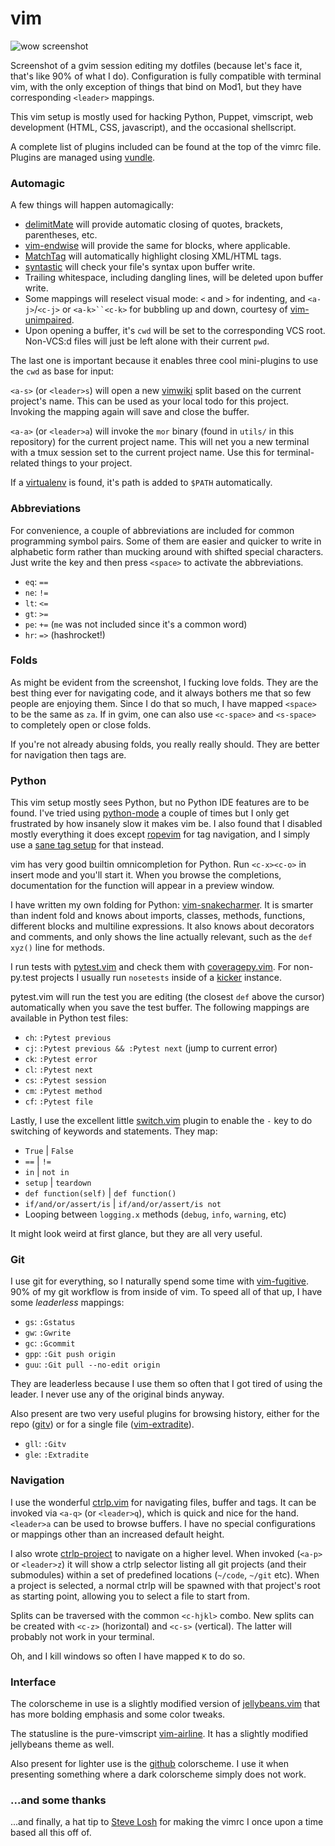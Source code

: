 # vim

![wow screenshot](http://i.imgur.com/A8W8dYz.pngckk)

Screenshot of a gvim session editing my dotfiles (because let's face it, that's
like 90% of what I do). Configuration is fully compatible with terminal vim,
with the only exception of things that bind on Mod1, but they have
corresponding `<leader>` mappings.

This vim setup is mostly used for hacking Python, Puppet, vimscript, web
development (HTML, CSS, javascript), and the occasional shellscript.

A complete list of plugins included can be found at the top of the vimrc file.
Plugins are managed using [vundle][vundle].


### Automagic

A few things will happen automagically:

* [delimitMate][delimitmate] will provide automatic closing of quotes,
  brackets, parentheses, etc.
* [vim-endwise][endwise] will provide the same for blocks, where applicable.
* [MatchTag][matchtag] will automatically highlight closing XML/HTML tags.
* [syntastic][syntastic] will check your file's syntax upon buffer write.
* Trailing whitespace, including dangling lines, will be deleted upon buffer
  write.
* Some mappings will reselect visual mode: `<` and `>` for indenting, and
  `<a-j>`/`<c-j>` or `<a-k>``<c-k>` for bubbling up and down, courtesy of
  [vim-unimpaired][unimpaired].
* Upon opening a buffer, it's `cwd` will be set to the corresponding VCS root.
  Non-VCS:d files will just be left alone with their current `pwd`.

The last one is important because it enables three cool mini-plugins to use the
`cwd` as base for input:

`<a-s>` (or `<leader>s`) will open a new [vimwiki][vimwiki] split based on the
current project's name. This can be used as your local todo for this project.
Invoking the mapping again will save and close the buffer.

`<a-a>` (or `<leader>a`) will invoke the `mor` binary (found in `utils/` in
this repository) for the current project name. This will net you a new terminal
with a tmux session set to the current project name. Use this for
terminal-related things to your project.

If a [virtualenv][virtualenv] is found, it's path is added to `$PATH`
automatically.


### Abbreviations

For convenience, a couple of abbreviations are included for common programming
symbol pairs. Some of them are easier and quicker to write in alphabetic form
rather than mucking around with shifted special characters. Just write the key
and then press `<space>` to activate the abbreviations.

* `eq`: `==`
* `ne`: `!=`
* `lt`: `<=`
* `gt`: `>=`
* `pe`: `+=` (`me` was not included since it's a common word)
* `hr`: `=>` (hashrocket!)


### Folds

As might be evident from the screenshot, I fucking love folds. They are the
best thing ever for navigating code, and it always bothers me that so few
people are enjoying them. Since I do that so much, I have mapped `<space>` to
be the same as `za`. If in gvim, one can also use `<c-space>` and `<s-space>`
to completely open or close folds.

If you're not already abusing folds, you really really should. They are better
for navigation then tags are.


### Python

This vim setup mostly sees Python, but no Python IDE features are to be found.
I've tried using [python-mode][python-mode] a couple of times but I only get
frustrated by how insanely slow it makes vim be. I also found that I disabled
mostly everything it does except [ropevim][ropevim] for tag navigation, and
I simply use a [sane tag setup][effortless] for that instead.

vim has very good builtin omnicompletion for Python. Run `<c-x><c-o>` in insert
mode and you'll start it. When you browse the completions, documentation for
the function will appear in a preview window.

I have written my own folding for Python: [vim-snakecharmer][snakecharmer]. It
is smarter than indent fold and knows about imports, classes, methods,
functions, different blocks and multiline expressions. It also knows about
decorators and comments, and only shows the line actually relevant, such as the
`def xyz()` line for methods.

I run tests with [pytest.vim][pytest] and check them with
[coveragepy.vim][coverage]. For non-py.test projects I usually run `nosetests`
inside of a [kicker][kicker] instance.

pytest.vim will run the test you are editing (the closest `def` above the
cursor) automatically when you save the test buffer. The following mappings are
available in Python test files:

* `ch`: `:Pytest previous`
* `cj`: `:Pytest previous && :Pytest next` (jump to current error)
* `ck`: `:Pytest error`
* `cl`: `:Pytest next`
* `cs`: `:Pytest session`
* `cm`: `:Pytest method`
* `cf`: `:Pytest file`

Lastly, I use the excellent little [switch.vim][switch] plugin to enable the
`-` key to do switching of keywords and statements. They map:

* `True` | `False`
* `==` | `!=`
* `in` | `not in`
* `setup` | `teardown`
* `def function(self)` | `def function()`
* `if/and/or/assert/is` | `if/and/or/assert/is not`
* Looping between `logging.x` methods (`debug`, `info`, `warning`, etc)

It might look weird at first glance, but they are all very useful.


### Git

I use git for everything, so I naturally spend some time with
[vim-fugitive][fugitive]. 90% of my git workflow is from inside of vim. To
speed all of that up, I have some *leaderless* mappings:

* `gs`: `:Gstatus`
* `gw`: `:Gwrite`
* `gc`: `:Gcommit`
* `gpp`: `:Git push origin `
* `guu`: `:Git pull --no-edit origin `

They are leaderless because I use them so often that I got tired of using the
leader. I never use any of the original binds anyway.

Also present are two very useful plugins for browsing history, either for the
repo ([gitv][gitv]) or for a single file ([vim-extradite][extradite]).

* `gll`: `:Gitv`
* `gle`: `:Extradite`


### Navigation

I use the wonderful [ctrlp.vim][ctrlp] for navigating files, buffer and tags.
It can be invoked via `<a-q>` (or `<leader>q`), which is quick and nice for the
hand. `<leader>a` can be used to browse buffers. I have no special
configurations or mappings other than an increased default height.

I also wrote [ctrlp-project][ctrlp-project] to navigate on a higher level. When
invoked (`<a-p>` or `<leader>z`) it will show a ctrlp selector listing all git
projects (and their submodules) within a set of predefined locations (`~/code`,
`~/git` etc). When a project is selected, a normal ctrlp will be spawned with
that project's root as starting point, allowing you to select a file to start
from.

Splits can be traversed with the common `<c-hjkl>` combo. New splits can be
created with `<c-z>` (horizontal) and `<c-s>` (vertical). The latter will
probably not work in your terminal.

Oh, and I kill windows so often I have mapped `K` to do so.

### Interface

The colorscheme in use is a slightly modified version of
[jellybeans.vim][jelly] that has more bolding emphasis and some color tweaks.

The statusline is the pure-vimscript [vim-airline][airline]. It has a slightly
modified jellybeans theme as well.

Also present for lighter use is the [github][github] colorscheme. I use it when
presenting something where a dark colorscheme simply does not work.


### ...and some thanks

...and finally, a hat tip to [Steve Losh][sjl] for making the vimrc I once upon
a time based all this off of.


<!--- Yay tabularize -->
[airline]:      https://github.com/bling/vim-airline
[coverage]:     https://github.com/alfredodeza/coveragepy.vim
[ctrlp-project]:https://github.com/thiderman/ctrlp-project
[ctrlp]:        https://github.com/kien/ctrlp.vim
[delimitmate]:  https://github.com/Raimondi/delimitMate
[endwise]:      https://github.com/tpope/vim-endwise
[extradite]:    https://github.com/int3/vim-extradite
[fugitive]:     https://github.com/tpope/vim-fugitive
[github]:       https://github.com/endel/vim-github-colorscheme
[gitv]:         https://github.com/gregsexton/gitv
[jelly]:        https://github.com/nanotech/jellybeans.vim
[kicker]:       https://github.com/alloy/kicker
[matchtag]:     https://github.com/gregsexton/MatchTag
[pytest]:       https://github.com/alfredodeza/pytest.vim
[python-mode]:  https://github.com/klen/python-mode
[ropevim]:      https://github.com/sontek/rope-vim
[snakecharmer]: https://github.com/thiderman/vim-snakecharmer
[switch]:       https://github.com/AndrewRadev/switch.vim
[syntastic]:    https://github.com/scrooloose/syntastic
[unimpaired]:   https://github.com/tpope/vim-unimpaired
[vimwiki]:      https://github.com/vim-scripts/vimwiki
[vundle]:       https://github.com/gmarik/vundle
[sjl]:          http://stevelosh.com/
[effortless]:   http://tbaggery.com/2011/08/08/effortless-ctags-with-git.html
[virtualenv]:   http://www.virtualenv.org/en/latest/
